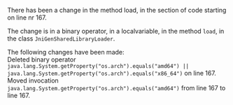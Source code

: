There has been a change in the method load, in the section of code starting on line nr 167.
  
The change is in a binary operator, in a localvariable, in the method ```load```, in the class ```JniGenSharedLibraryLoader```.
  
The following changes have been made:  
Deleted binary operator ```java.lang.System.getProperty("os.arch").equals("amd64") || java.lang.System.getProperty("os.arch").equals("x86_64")``` on line 167.  
Moved invocation ```java.lang.System.getProperty("os.arch").equals("amd64")``` from line 167 to line 167.  
